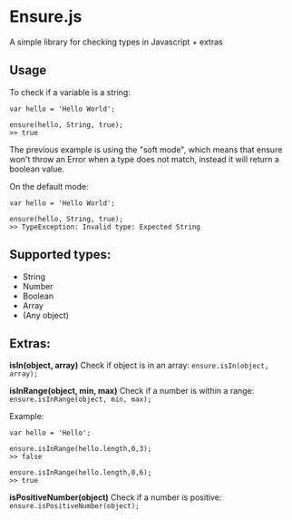 # Ensure.js

A simple library for checking types in Javascript + extras

## Usage

To check if a variable is a string:

```
var hello = 'Hello World';

ensure(hello, String, true);
>> true
```

The previous example is using the "soft mode", which means that ensure won't throw an Error
when a type does not match, instead it will return a boolean value.

On the default mode:

```
var hello = 'Hello World';

ensure(hello, String, true);
>> TypeException: Invalid type: Expected String
```

## Supported types:

+ String
+ Number
+ Boolean
+ Array
+ (Any object)

## Extras:

__isIn(object, array)__
Check if object is in an array:
`ensure.isIn(object, array);`

__isInRange(object, min, max)__
Check if a number is within a range:
`ensure.isInRange(object, min, max);`

Example:

```
var hello = 'Hello';

ensure.isInRange(hello.length,0,3);
>> false

ensure.isInRange(hello.length,0,6);
>> true
```

__isPositiveNumber(object)__
Check if a number is positive:
`ensure.isPositiveNumber(object);`
